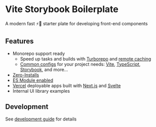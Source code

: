 # Vite Storybook Boilerplate

A modern fast ⚡💨 starter plate for developing front-end components

## Features

- Monorepo support ready
    - Speed up tasks and builds with [Turborepo](https://turbo.build/repo) and [remote caching](https://turbo.build/repo/docs/core-concepts/remote-caching)
    - [Common configs](https://github.com/psychobolt/vite-storybook-boilerplate/tree/main/packages/commons) for your project needs: [Vite](https://vitejs.dev/), [TypeScript](https://www.typescriptlang.org/), [Storybook](https://storybook.js.org), and more...
- [Zero-Installs](https://yarnpkg.com/features/zero-installs)
- [ES Module enabled](https://nodejs.org/api/esm.html#enabling)
- [Vercel](https://vercel.com/) deployable apps built with [Next.js](https://nextjs.org/) and [Svelte](https://svelte.dev/)
- Internal UI library examples

## Development

See [development guide](DEVELOPMENT.md) for details
